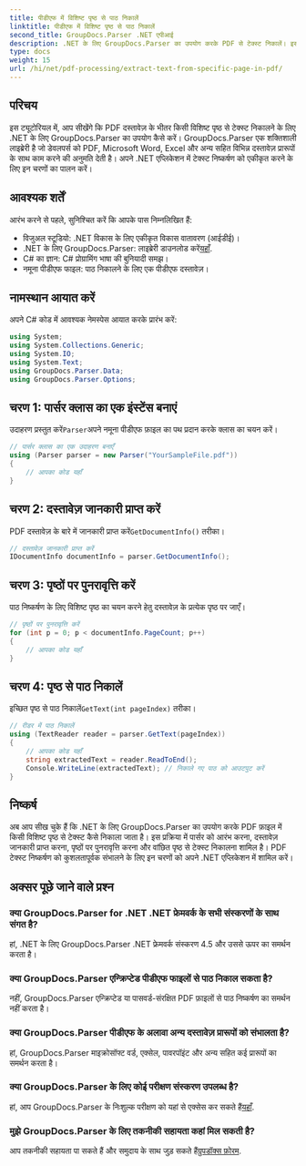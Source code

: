 ```yaml
---
title: पीडीएफ में विशिष्ट पृष्ठ से पाठ निकालें
linktitle: पीडीएफ में विशिष्ट पृष्ठ से पाठ निकालें
second_title: GroupDocs.Parser .NET एपीआई
description: .NET के लिए GroupDocs.Parser का उपयोग करके PDF से टेक्स्ट निकालें। इस शक्तिशाली लाइब्रेरी के साथ विशिष्ट पृष्ठ सामग्री को आसानी से पुनः प्राप्त करें।
type: docs
weight: 15
url: /hi/net/pdf-processing/extract-text-from-specific-page-in-pdf/
---
```

## परिचय
इस ट्यूटोरियल में, आप सीखेंगे कि PDF दस्तावेज़ के भीतर किसी विशिष्ट पृष्ठ से टेक्स्ट निकालने के लिए .NET के लिए GroupDocs.Parser का उपयोग कैसे करें। GroupDocs.Parser एक शक्तिशाली लाइब्रेरी है जो डेवलपर्स को PDF, Microsoft Word, Excel और अन्य सहित विभिन्न दस्तावेज़ प्रारूपों के साथ काम करने की अनुमति देती है। अपने .NET एप्लिकेशन में टेक्स्ट निष्कर्षण को एकीकृत करने के लिए इन चरणों का पालन करें।
## आवश्यक शर्तें
आरंभ करने से पहले, सुनिश्चित करें कि आपके पास निम्नलिखित हैं:
- विजुअल स्टूडियो: .NET विकास के लिए एकीकृत विकास वातावरण (आईडीई)।
-  .NET के लिए GroupDocs.Parser: लाइब्रेरी डाउनलोड करें[यहाँ](https://releases.groupdocs.com/parser/net/).
- C# का ज्ञान: C# प्रोग्रामिंग भाषा की बुनियादी समझ।
- नमूना पीडीएफ फाइल: पाठ निकालने के लिए एक पीडीएफ दस्तावेज़।

## नामस्थान आयात करें
अपने C# कोड में आवश्यक नेमस्पेस आयात करके प्रारंभ करें:
```csharp
using System;
using System.Collections.Generic;
using System.IO;
using System.Text;
using GroupDocs.Parser.Data;
using GroupDocs.Parser.Options;
```
## चरण 1: पार्सर क्लास का एक इंस्टेंस बनाएं
 उदाहरण प्रस्तुत करें`Parser`अपने नमूना पीडीएफ फ़ाइल का पथ प्रदान करके क्लास का चयन करें।
```csharp
// पार्सर क्लास का एक उदाहरण बनाएँ
using (Parser parser = new Parser("YourSampleFile.pdf"))
{
    // आपका कोड यहाँ
}
```
## चरण 2: दस्तावेज़ जानकारी प्राप्त करें
 PDF दस्तावेज़ के बारे में जानकारी प्राप्त करें`GetDocumentInfo()` तरीका।
```csharp
// दस्तावेज़ जानकारी प्राप्त करें
IDocumentInfo documentInfo = parser.GetDocumentInfo();
```
## चरण 3: पृष्ठों पर पुनरावृत्ति करें
पाठ निष्कर्षण के लिए विशिष्ट पृष्ठ का चयन करने हेतु दस्तावेज़ के प्रत्येक पृष्ठ पर जाएँ।
```csharp
// पृष्ठों पर पुनरावृत्ति करें
for (int p = 0; p < documentInfo.PageCount; p++)
{
    // आपका कोड यहाँ
}
```
## चरण 4: पृष्ठ से पाठ निकालें
 इच्छित पृष्ठ से पाठ निकालें`GetText(int pageIndex)` तरीका।
```csharp
// रीडर में पाठ निकालें
using (TextReader reader = parser.GetText(pageIndex))
{
    // आपका कोड यहाँ
    string extractedText = reader.ReadToEnd();
    Console.WriteLine(extractedText); // निकाले गए पाठ को आउटपुट करें
}
```

## निष्कर्ष
अब आप सीख चुके हैं कि .NET के लिए GroupDocs.Parser का उपयोग करके PDF फ़ाइल में किसी विशिष्ट पृष्ठ से टेक्स्ट कैसे निकाला जाता है। इस प्रक्रिया में पार्सर को आरंभ करना, दस्तावेज़ जानकारी प्राप्त करना, पृष्ठों पर पुनरावृत्ति करना और वांछित पृष्ठ से टेक्स्ट निकालना शामिल है। PDF टेक्स्ट निष्कर्षण को कुशलतापूर्वक संभालने के लिए इन चरणों को अपने .NET एप्लिकेशन में शामिल करें।

## अक्सर पूछे जाने वाले प्रश्न
### क्या GroupDocs.Parser for .NET .NET फ्रेमवर्क के सभी संस्करणों के साथ संगत है?
हां, .NET के लिए GroupDocs.Parser .NET फ्रेमवर्क संस्करण 4.5 और उससे ऊपर का समर्थन करता है।
### क्या GroupDocs.Parser एन्क्रिप्टेड पीडीएफ फाइलों से पाठ निकाल सकता है?
नहीं, GroupDocs.Parser एन्क्रिप्टेड या पासवर्ड-संरक्षित PDF फ़ाइलों से पाठ निष्कर्षण का समर्थन नहीं करता है।
### क्या GroupDocs.Parser पीडीएफ के अलावा अन्य दस्तावेज़ प्रारूपों को संभालता है?
हां, GroupDocs.Parser माइक्रोसॉफ्ट वर्ड, एक्सेल, पावरपॉइंट और अन्य सहित कई प्रारूपों का समर्थन करता है।
### क्या GroupDocs.Parser के लिए कोई परीक्षण संस्करण उपलब्ध है?
 हां, आप GroupDocs.Parser के निःशुल्क परीक्षण को यहां से एक्सेस कर सकते हैं[यहाँ](https://releases.groupdocs.com/).
### मुझे GroupDocs.Parser के लिए तकनीकी सहायता कहां मिल सकती है?
 आप तकनीकी सहायता पा सकते हैं और समुदाय के साथ जुड़ सकते हैं[ग्रुपडॉक्स फ़ोरम](https://forum.groupdocs.com/c/parser/17).